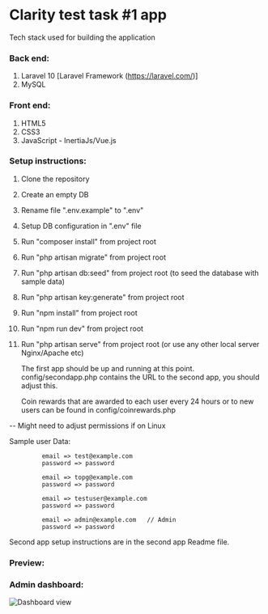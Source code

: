 # Clarity test task #1 app

Tech stack used for building the application

### Back end:

1. Laravel 10 [Laravel Framework (https://laravel.com/)]
2. MySQL
   
### Front end:

1. HTML5
2. CSS3
2. JavaScript - InertiaJs/Vue.js

### Setup instructions:

1. Clone the repository
2. Create an empty DB
3. Rename file ".env.example" to ".env"
4. Setup DB configuration in ".env" file
5. Run "composer install" from project root
6. Run "php artisan migrate" from project root
7. Run "php artisan db:seed" from project root (to seed the database with sample data)
8. Run "php artisan key:generate" from project root
9. Run "npm install" from project root
10. Run "npm run dev" from project root
11. Run "php artisan serve" from project root (or use any other local server Nginx/Apache etc)

    The first app should be up and running at this point.
    config/secondapp.php contains the URL to the second app, you should adjust this.

    Coin rewards that are awarded to each user every 24 hours or to new users can
    be found in config/coinrewards.php

-- Might need to adjust permissions if on Linux

Sample user Data:

             email => test@example.com
             password => password

             email => topg@example.com
             password => password

             email => testuser@example.com
             password => password

             email => admin@example.com   // Admin
             password => password

Second app setup instructions are in the second app Readme file.

### Preview:
 
### Admin dashboard:
![Dashboard view](https://i.imgur.com/HStK7lD.png "Dashboard view")
